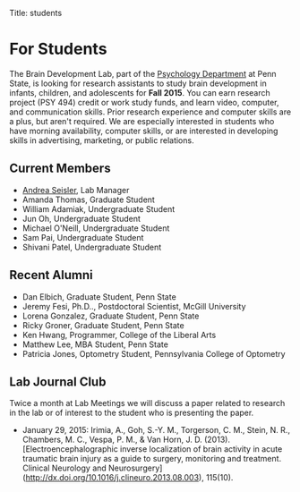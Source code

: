 Title: students

# For Students

The Brain Development Lab, part of the [Psychology Department](http://psych.la.psu.edu) at Penn State, is looking for research assistants to study brain development in infants, children, and adolescents for **Fall 2015**. You can earn research project (PSY 494) credit or work study funds, and learn video, computer, and communication skills. Prior research experience and computer skills are a plus, but aren't required. We are especially interested in students who have morning availability, computer skills, or are interested in developing skills in advertising, marketing, or public relations. 
    
## Current Members

- [Andrea Seisler](mailto:ars17psu@gmail.com), Lab Manager
- Amanda Thomas, Graduate Student
- William Adamiak, Undergraduate Student
- Jun Oh, Undergraduate Student
- Michael O'Neill, Undergraduate Student
- Sam Pai, Undergraduate Student
- Shivani Patel, Undergraduate Student

## Recent Alumni

- Dan Elbich, Graduate Student, Penn State
- Jeremy Fesi, Ph.D.., Postdoctoral Scientist, McGill University
- Lorena Gonzalez, Graduate Student, Penn State
- Ricky Groner, Graduate Student, Penn State
- Ken Hwang, Programmer, College of the Liberal Arts
- Matthew Lee, MBA Student, Penn State
- Patricia Jones, Optometry Student, Pennsylvania College of Optometry

## Lab Journal Club
Twice a month at Lab Meetings we will discuss a paper related to research in the lab or of interest to the student who is presenting the paper.  

- January 29, 2015: Irimia, A., Goh, S.-Y. M., Torgerson, C. M., Stein, N. R., Chambers, M. C., Vespa, P. M., & Van Horn, J. D. (2013). [Electroencephalographic inverse localization of brain activity in acute traumatic brain injury as a guide to surgery, monitoring and treatment. Clinical Neurology and Neurosurgery] (http://dx.doi.org/10.1016/j.clineuro.2013.08.003), 115(10).
